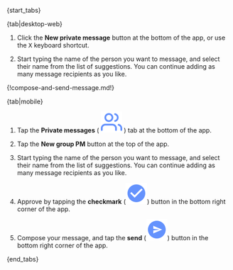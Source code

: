 {start_tabs}

{tab|desktop-web}

1. Click the **New private message** button at the bottom of the app, or
   use the <kbd>X</kbd> keyboard shortcut.

1. Start typing the name of the person you want to message, and
   select their name from the list of suggestions. You can continue
   adding as many message recipients as you like.

{!compose-and-send-message.md!}

{tab|mobile}

1. Tap the **Private messages**
   ( <img src="/static/images/help/mobile-pm-tab-icon.svg" alt="private messages" class="mobile-icon"/> )
   tab at the bottom of the app.

2. Tap the **New group PM** button at the top of the app.

3. Start typing the name of the person you want to message, and
   select their name from the list of suggestions. You can continue
   adding as many message recipients as you like.

4. Approve by tapping the **checkmark**
   (<img src="/static/images/help/mobile-check-circle-icon.svg" alt="checkmark" class="mobile-icon"/>)
   button in the bottom right corner of the app.

5. Compose your message, and tap the **send**
   (<img src="/static/images/help/mobile-send-circle-icon.svg" alt="send" class="mobile-icon"/>)
   button in the bottom right corner of the app.

{end_tabs}
